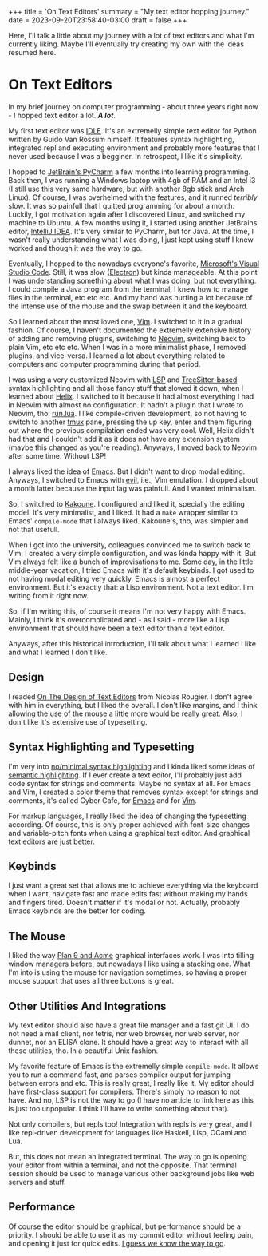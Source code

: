 +++
title = 'On Text Editors'
summary = "My text editor hopping journey."
date = 2023-09-20T23:58:40-03:00
draft = false
+++

Here, I'll talk a little about my journey with a lot of text editors and what
I'm currently liking. Maybe I'll eventually try creating my own with the ideas
resumed here.

# On Text Editors

In my brief journey on computer programming - about three years right now - I
hopped text editor a lot. ***A lot***.

My first text editor was
[IDLE](https://docs.python.org/3/library/idle.html). It's an extremelly simple
text editor for Python written by Guido Van Rossum himself. It features syntax
highlighting, integrated repl and executing environment and probably more
features that I never used because I was a begginer. In retrospect, I like it's
simplicity.

I hopped to [JetBrain's PyCharm](https://www.jetbrains.com/pycharm/) a few
months into learning programming. Back then, I was running a Windows laptop with
4gb of RAM and an Intel i3 (I still use this very same hardware, but with
another 8gb stick and Arch Linux). Of course, I was overhelmed with the
features, and it runned *terribly* slow. It was so painfull that I quitted
programming for about a month. Luckily, I got motivation again after I
discovered Linux, and switched my machine to Ubuntu. A few months using it, I
started using another JetBrains editor,
[IntelliJ IDEA](https://www.jetbrains.com/idea/). It's very similar to PyCharm,
but for Java. At the time, I wasn't really understanding what I was doing, I
just kept using stuff I knew worked and though it was the way to go.

Eventually, I hopped to the nowadays everyone's favorite,
[Microsoft's Visual Studio Code](https://code.visualstudio.com/). Still, it was
slow ([Electron](https://www.phoronix.com/news/HTML5-Golang-Desktop-Apps)) but
kinda manageable. At this point I was understanding something about what I was
doing, but not everything. I could compile a Java program from the terminal, I
knew how to manage files in the terminal, etc etc etc. And my hand was hurting a
lot because of the intense use of the mouse and the swap between it and the
keyboard.

So I learned about the most loved one, [Vim](https://www.vim.org/). I switched
to it in a gradual fashion. Of course, I haven't documented the extremelly
extensive history of adding and removing plugins, switching to
[Neovim](https://neovim.io/), switching back to plain Vim, etc etc etc. When I
was in a more minimalist phase, I removed plugins, and vice-versa. I learned a
lot about everything related to computers and computer programming during that
period.

I was using a very customized Neovim with
[LSP](https://en.wikipedia.org/wiki/Language_Server_Protocol) and
[TreeSitter-based](https://tree-sitter.github.io/tree-sitter/) syntax
highlighting and all those fancy stuff that slowed it down, when I learned about
[Helix](https://helix-editor.com/). I switched to it because it had almost
everything I had in Neovim with almost no configuration. It hadn't a plugin that
I wrote to Neovim, tho: [run.lua](https://github.com/gboncoffee/run.lua). I like
compile-driven development, so not having to switch to another
[tmux](https://github.com/tmux/tmux) pane, pressing the up key, enter and them
figuring out where the previous compilation ended was very cool. Well, Helix
didn't had that and I couldn't add it as it does not have any extension system
(maybe this changed as you're reading). Anyways, I moved back to Neovim after
some time. Without LSP!

I always liked the idea of [Emacs](https://en.wikipedia.org/wiki/Emacs). But I
didn't want to drop modal editing. Anyways, I switched to Emacs with
[evil](https://github.com/emacs-evil/evil), i.e., Vim emulation. I dropped about
a month latter because the input lag was painfull. And I wanted minimalism.

So, I switched to [Kakoune](http://kakoune.org/). I configured and liked it,
specially the editing model. It's very minimalist, and I liked. It had a `make`
wrapper similar to Emacs' `compile-mode` that I always liked. Kakoune's, tho,
was simpler and not that usefull.

When I got into the university, colleagues convinced me to switch back to Vim. I
created a very simple configuration, and was kinda happy with it. But Vim always
felt like a bunch of improvisations to me. Some day, in the little middle-year
vacation, I tried Emacs with it's default keybinds. I got used to not having
modal editing very quickly. Emacs is almost a perfect environment. But it's
exactly that: a Lisp environment. Not a text editor. I'm writing from it right
now.

So, if I'm writing this, of course it means I'm not very happy with
Emacs. Mainly, I think it's overcomplicated and - as I said - more like a Lisp
environment that should have been a text editor than a text editor.

Anyways, after this historical introduction, I'll talk about what I learned I
like and what I learned I don't like.

## Design

I readed [On The Design of Text Editors](https://arxiv.org/abs/2008.06030) from
Nicolas Rougier. I don't agree with him in everything, but I liked the
overall. I don't like margins, and I think allowing the use of the mouse a
little more would be really great. Also, I don't like it's extensive use of
typesetting.

## Syntax Highlighting and Typesetting

I'm very into
[no/minimal syntax highlighting](http://www.linusakesson.net/programming/syntaxhighlighting/)
and I kinda liked some ideas of
[semantic highlighting](https://buttondown.email/hillelwayne/archive/46a17205-e38c-44f9-b048-793c180c6e84).
If I ever create a text editor, I'll probably just add code syntax for strings
and comments. Maybe no syntax at all. For Emacs and Vim, I created a color theme
that removes syntax except for strings and comments, it's called Cyber Cafe, for
[Emacs](https://github.com/gboncoffee/cybercafe-emacs-theme) and for
[Vim](https://github.com/gboncoffee/cybercafe-vim-theme).

For markup languages, I really liked the idea of changing the typesetting
according. Of course, this is only proper achieved with font-size changes and
variable-pitch fonts when using a graphical text editor. And graphical text
editors are just better.

## Keybinds

I just want a great set that allows me to achieve everything via the keyboard
when I want, navigate fast and made edits fast without making my hands and
fingers tired. Doesn't matter if it's modal or not. Actually, probably Emacs
keybinds are the better for coding.

## The Mouse

I liked the way [Plan 9 and Acme](https://plan9.io/plan9/) graphical interfaces
work. I was into tilling window managers before, but nowadays I like using a
stacking one. What I'm into is using the mouse for navigation sometimes, so
having a proper mouse support that uses all three buttons is great.

## Other Utilities And Integrations

My text editor should also have a great file manager and a fast git UI. I do not
need a mail client, nor tetris, nor web browser, nor web server, nor dunnet, nor
an ELISA clone. It should have a great way to interact with all these utilities,
tho. In a beautiful Unix fashion.

My favorite feature of Emacs is the extremelly simple `compile-mode`. It allows
you to run a command fast, and parses compiler output for jumping between errors
and etc. This is really great, I really like it. My editor should have
first-class support for compilers. There's simply no reason to not have. And no,
LSP is not the way to go (I have no article to link here as this is just too
unpopular. I think I'll have to write something about that).

Not only compilers, but repls too! Integration with repls is very great, and I
like repl-driven development for languages like Haskell, Lisp, OCaml and Lua.

But, this does not mean an integrated terminal. The way to go is opening your
editor from within a terminal, and not the opposite. That terminal session
should be used to manage various other background jobs like web servers and
stuff.

## Performance

Of course the editor should be graphical, but performance should be a
priority. I should be able to use it as my commit editor without feeling pain,
and opening it just for quick edits.
[I guess we know the way to go](https://en.wikipedia.org/wiki/Qt_(software)).
